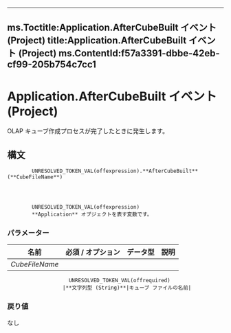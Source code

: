 

---
ms.Toctitle:Application.AfterCubeBuilt イベント (Project)
title:Application.AfterCubeBuilt イベント (Project)
ms.ContentId:f57a3391-dbbe-42eb-cf99-205b754c7cc1
---
# Application.AfterCubeBuilt イベント (Project)




OLAP キューブ作成プロセスが完了したときに発生します。

## 構文

            UNRESOLVED_TOKEN_VAL(offexpression).**AfterCubeBuilt**(**CubeFileName**)




            UNRESOLVED_TOKEN_VAL(offexpression)
            **Application** オブジェクトを表す変数です。

### パラメーター

|**名前**|**必須 / オプション**|**データ型**|**説明**|
|---|---|---|---|
|*CubeFileName*|
                        UNRESOLVED_TOKEN_VAL(offrequired)
                      |**文字列型 (String)**|キューブ ファイルの名前|



### 戻り値
なし






